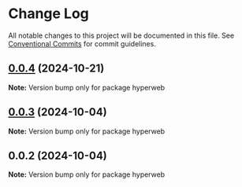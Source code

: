 # Change Log

All notable changes to this project will be documented in this file.
See [Conventional Commits](https://conventionalcommits.org) for commit guidelines.

## [0.0.4](https://github.com/__USERNAME__/__REPONAME__/compare/hyperweb@0.0.3...hyperweb@0.0.4) (2024-10-21)

**Note:** Version bump only for package hyperweb





## [0.0.3](https://github.com/__USERNAME__/__REPONAME__/compare/hyperweb@0.0.2...hyperweb@0.0.3) (2024-10-04)

**Note:** Version bump only for package hyperweb





## 0.0.2 (2024-10-04)

**Note:** Version bump only for package hyperweb

